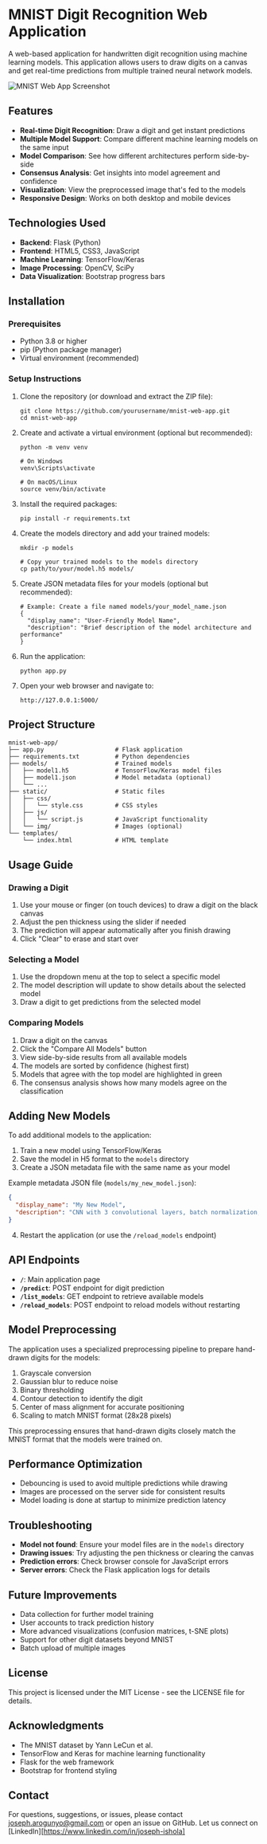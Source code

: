 # MNIST Digit Recognition Web Application

A web-based application for handwritten digit recognition using machine learning models. This application allows users to draw digits on a canvas and get real-time predictions from multiple trained neural network models.

![MNIST Web App Screenshot](screenshot.png)

## Features

- **Real-time Digit Recognition**: Draw a digit and get instant predictions
- **Multiple Model Support**: Compare different machine learning models on the same input
- **Model Comparison**: See how different architectures perform side-by-side
- **Consensus Analysis**: Get insights into model agreement and confidence
- **Visualization**: View the preprocessed image that's fed to the models
- **Responsive Design**: Works on both desktop and mobile devices

## Technologies Used

- **Backend**: Flask (Python)
- **Frontend**: HTML5, CSS3, JavaScript
- **Machine Learning**: TensorFlow/Keras
- **Image Processing**: OpenCV, SciPy
- **Data Visualization**: Bootstrap progress bars

## Installation

### Prerequisites

- Python 3.8 or higher
- pip (Python package manager)
- Virtual environment (recommended)

### Setup Instructions

1. Clone the repository (or download and extract the ZIP file):
   ```
   git clone https://github.com/yourusername/mnist-web-app.git
   cd mnist-web-app
   ```

2. Create and activate a virtual environment (optional but recommended):
   ```
   python -m venv venv
   
   # On Windows
   venv\Scripts\activate
   
   # On macOS/Linux
   source venv/bin/activate
   ```

3. Install the required packages:
   ```
   pip install -r requirements.txt
   ```

4. Create the models directory and add your trained models:
   ```
   mkdir -p models
   
   # Copy your trained models to the models directory
   cp path/to/your/model.h5 models/
   ```

5. Create JSON metadata files for your models (optional but recommended):
   ```
   # Example: Create a file named models/your_model_name.json
   {
     "display_name": "User-Friendly Model Name",
     "description": "Brief description of the model architecture and performance"
   }
   ```

6. Run the application:
   ```
   python app.py
   ```

7. Open your web browser and navigate to:
   ```
   http://127.0.0.1:5000/
   ```

## Project Structure

```
mnist-web-app/
├── app.py                    # Flask application
├── requirements.txt          # Python dependencies
├── models/                   # Trained models
│   ├── model1.h5             # TensorFlow/Keras model files
│   ├── model1.json           # Model metadata (optional)
│   └── ...
├── static/                   # Static files
│   ├── css/
│   │   └── style.css         # CSS styles
│   ├── js/
│   │   └── script.js         # JavaScript functionality
│   └── img/                  # Images (optional)
└── templates/
    └── index.html            # HTML template
```

## Usage Guide

### Drawing a Digit

1. Use your mouse or finger (on touch devices) to draw a digit on the black canvas
2. Adjust the pen thickness using the slider if needed
3. The prediction will appear automatically after you finish drawing
4. Click "Clear" to erase and start over

### Selecting a Model

1. Use the dropdown menu at the top to select a specific model
2. The model description will update to show details about the selected model
3. Draw a digit to get predictions from the selected model

### Comparing Models

1. Draw a digit on the canvas
2. Click the "Compare All Models" button
3. View side-by-side results from all available models
4. The models are sorted by confidence (highest first)
5. Models that agree with the top model are highlighted in green
6. The consensus analysis shows how many models agree on the classification

## Adding New Models

To add additional models to the application:

1. Train a new model using TensorFlow/Keras
2. Save the model in H5 format to the `models` directory
3. Create a JSON metadata file with the same name as your model

Example metadata JSON file (`models/my_new_model.json`):
```json
{
  "display_name": "My New Model",
  "description": "CNN with 3 convolutional layers, batch normalization, and dropout. Trained for 25 epochs with 99.2% test accuracy."
}
```

4. Restart the application (or use the `/reload_models` endpoint)

## API Endpoints

- **`/`**: Main application page
- **`/predict`**: POST endpoint for digit prediction
- **`/list_models`**: GET endpoint to retrieve available models
- **`/reload_models`**: POST endpoint to reload models without restarting

## Model Preprocessing

The application uses a specialized preprocessing pipeline to prepare hand-drawn digits for the models:

1. Grayscale conversion
2. Gaussian blur to reduce noise
3. Binary thresholding
4. Contour detection to identify the digit
5. Center of mass alignment for accurate positioning
6. Scaling to match MNIST format (28x28 pixels)

This preprocessing ensures that hand-drawn digits closely match the MNIST format that the models were trained on.

## Performance Optimization

- Debouncing is used to avoid multiple predictions while drawing
- Images are processed on the server side for consistent results
- Model loading is done at startup to minimize prediction latency

## Troubleshooting

- **Model not found**: Ensure your model files are in the `models` directory
- **Drawing issues**: Try adjusting the pen thickness or clearing the canvas
- **Prediction errors**: Check browser console for JavaScript errors
- **Server errors**: Check the Flask application logs for details

## Future Improvements

- Data collection for further model training
- User accounts to track prediction history
- More advanced visualizations (confusion matrices, t-SNE plots)
- Support for other digit datasets beyond MNIST
- Batch upload of multiple images

## License

This project is licensed under the MIT License - see the LICENSE file for details.

## Acknowledgments

- The MNIST dataset by Yann LeCun et al.
- TensorFlow and Keras for machine learning functionality
- Flask for the web framework
- Bootstrap for frontend styling

## Contact

For questions, suggestions, or issues, please contact [joseph.arogunyo@gmail.com](mailto:joseph.arogunyo@gmail.com) or open an issue on GitHub.
Let us connect on [LinkedIn][https://www.linkedin.com/in/joseph-ishola]